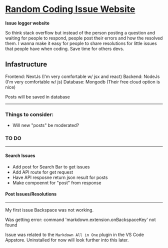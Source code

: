 # [Random Coding Issue Website](https://randomcodingissue.vercel.app/)

**Issue logger website**

So think stack overflow but instead of the person posting a question and waiting for people to respond, people post their errors and how the resolved them. I wanna make it easy for people to share resolutions for little issues that people have when coding. Save time for others devs.


## Infastructure

Frontend: NextJs (I'm very comfortable w/ jsx and react)
Backend: NodeJs (I'm very comfortable w/ js)
Database: Mongodb (Their free cloud option is nice)

Posts will be saved in database 

--- 
### Things to consider:
* Will new "posts" be moderated? 

### TO DO
---
#### Search Issues 
* Add post for Search Bar to get issues
* Add API route for get request 
* Have API resposne return json result for posts
* Make compoennt for "post" from response

#### Post Issues/Resolutions


---
My first issue 
Backspace was not working. 

Was getting error:
command 'markdown.extension.onBackspaceKey' not found

Issue was related to the `Markdown All in One` plugin in the VS Code Appstore. Uninstalled for now will look further into this later. 